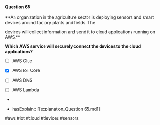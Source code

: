 #### Question  65


**An organization in the agriculture sector is deploying sensors and smart devices around factory plants and fields. The

devices will collect information and send it to cloud applications running on AWS.**


**Which AWS service will securely connect the devices to the cloud applications?**


- [ ] AWS Glue


- [x] AWS IoT Core


- [ ] AWS DMS


- [ ] AWS Lambda


*

- hasExplain:: [[explanation_Question  65.md]]

#aws #iot #cloud #devices #sensors 